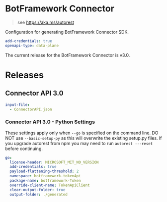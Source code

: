 ﻿# BotFramework Connector

> see https://aka.ms/autorest

Configuration for generating BotFramework Connector SDK.

``` yaml
add-credentials: true
openapi-type: data-plane
```
The current release for the BotFramework Connector is v3.0.

# Releases

## Connector API 3.0

``` yaml $(go)
input-file:
  - ConnectorAPI.json
```

### Connector API 3.0 - Python Settings

These settings apply only when `--go` is specified on the command line.
DO NOT use `--basic-setup-py` as this will overwrite the existing setup.py files.
If you upgrade autorest from npm you may need to run `autorest ---reset` before continuing.

``` yaml $(go)
go:
  license-header: MICROSOFT_MIT_NO_VERSION
  add-credentials: true
  payload-flattening-threshold: 2
  namespace: botframework.tokenApi
  package-name: botframework-Token
  override-client-name: TokenApiClient
  clear-output-folder: true
  output-folder: ./generated
```
